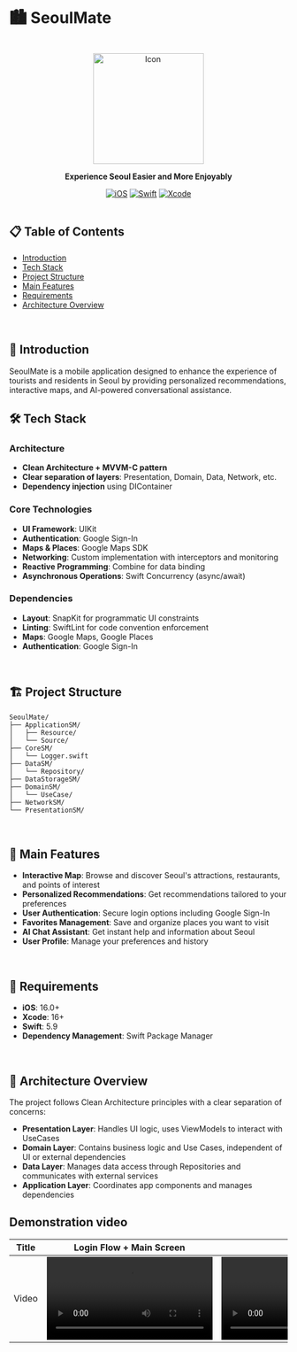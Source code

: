 # 🏙️ SeoulMate

<div align="center">

  <br>
  
  <img src="https://github.com/user-attachments/assets/a361977f-a40f-45f4-ae28-66e190d45b7d" alt="Icon" width="200" height="200">  

  <br>
  
  **Experience Seoul Easier and More Enjoyably**
  
  [![iOS](https://img.shields.io/badge/iOS-15.0%2B-blue.svg)](https://www.apple.com/ios/)
  [![Swift](https://img.shields.io/badge/Swift-5.9-orange.svg)](https://swift.org)
  [![Xcode](https://img.shields.io/badge/Xcode-16%2B-blue.svg)](https://developer.apple.com/xcode/)  
  <br>
  
</div>

## 📋 Table of Contents
- [Introduction](#-introduction)
- [Tech Stack](#️-tech-stack)
- [Project Structure](#-project-structure)
- [Main Features](#-main-features)
- [Requirements](#-requirements)
- [Architecture Overview](#-architecture-overview)

<br>

## 🌟 Introduction
SeoulMate is a mobile application designed to enhance the experience of tourists and residents in Seoul by providing personalized recommendations, interactive maps, and AI-powered conversational assistance.
<br>

## 🛠️ Tech Stack

### Architecture
- **Clean Architecture + MVVM-C pattern**
- **Clear separation of layers**: Presentation, Domain, Data, Network, etc.
- **Dependency injection** using DIContainer

### Core Technologies
- **UI Framework**: UIKit
- **Authentication**: Google Sign-In
- **Maps & Places**: Google Maps SDK
- **Networking**: Custom implementation with interceptors and monitoring
- **Reactive Programming**: Combine for data binding
- **Asynchronous Operations**: Swift Concurrency (async/await)

### Dependencies
- **Layout**: SnapKit for programmatic UI constraints
- **Linting**: SwiftLint for code convention enforcement
- **Maps**: Google Maps, Google Places
- **Authentication**: Google Sign-In

<br>

## 🏗️ Project Structure
```
SeoulMate/
├── ApplicationSM/
│   ├── Resource/
│   └── Source/
├── CoreSM/
│   └── Logger.swift
├── DataSM/
│   └── Repository/
├── DataStorageSM/
├── DomainSM/
│   └── UseCase/
├── NetworkSM/
└── PresentationSM/
```

<br>

## 🌟 Main Features
- **Interactive Map**: Browse and discover Seoul's attractions, restaurants, and points of interest
- **Personalized Recommendations**: Get recommendations tailored to your preferences
- **User Authentication**: Secure login options including Google Sign-In
- **Favorites Management**: Save and organize places you want to visit
- **AI Chat Assistant**: Get instant help and information about Seoul
- **User Profile**: Manage your preferences and history

<br>

## 📱 Requirements
- **iOS**: 16.0+
- **Xcode**: 16+
- **Swift**: 5.9
- **Dependency Management**: Swift Package Manager

<br>

## 🧩 Architecture Overview
The project follows Clean Architecture principles with a clear separation of concerns:

- **Presentation Layer**: Handles UI logic, uses ViewModels to interact with UseCases
- **Domain Layer**: Contains business logic and Use Cases, independent of UI or external dependencies
- **Data Layer**: Manages data access through Repositories and communicates with external services
- **Application Layer**: Coordinates app components and manages dependencies

## Demonstration video

| Title | Login Flow + Main Screen | Search | Place Recommendations | My Page |
|-------|--------------------------|--------|------------------------|---------|
| Video | <video src="https://github.com/user-attachments/assets/da77c505-965b-488d-af23-6bc91f7b8bbd" width="300" controls></video> | <video src="https://github.com/user-attachments/assets/f01055db-0cbc-49d2-846c-119e640df7a7" width="300" controls></video> | <video src="https://github.com/user-attachments/assets/4aebae42-ce65-46bf-8163-679a11e86c68" width="300" controls></video> | <video src="https://github.com/user-attachments/assets/508c57d8-7e13-432f-b332-832c994bc7f5" width="300" controls></video> |


